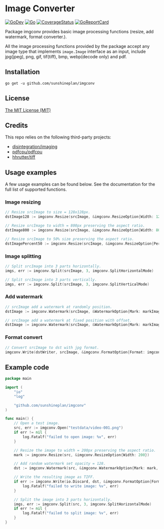 # Image Converter

[![GoDev](https://img.shields.io/static/v1?label=godev&message=reference&color=00add8)][godev]
[![Go](https://github.com/sunshineplan/imgconv/workflows/Test/badge.svg)][actions]
[![CoverageStatus](https://coveralls.io/repos/github/sunshineplan/imgconv/badge.svg?branch=main&service=github)][coveralls]
[![GoReportCard](https://goreportcard.com/badge/github.com/sunshineplan/imgconv)][goreportcard]

[godev]: https://pkg.go.dev/github.com/sunshineplan/imgconv
[actions]: https://github.com/sunshineplan/imgconv/actions "GitHub Actions Page"
[coveralls]: https://coveralls.io/github/sunshineplan/imgconv?branch=main
[goreportcard]: https://goreportcard.com/report/github.com/sunshineplan/imgconv

Package imgconv provides basic image processing functions (resize, add watermark, format converter.).

All the image processing functions provided by the package accept any image type that implements `image.Image` interface
as an input, include jpg(jpeg), png, gif, tif(tiff), bmp, webp(decode only) and pdf.

## Installation

    go get -u github.com/sunshineplan/imgconv

## License

[The MIT License (MIT)](https://raw.githubusercontent.com/sunshineplan/imgconv/main/LICENSE)

## Credits

This repo relies on the following third-party projects:

  * [disintegration/imaging](https://github.com/disintegration/imaging)
  * [pdfcpu/pdfcpu](https://github.com/pdfcpu/pdfcpu)
  * [hhrutter/tiff](https://github.com/hhrutter/tiff)

## Usage examples

A few usage examples can be found below. See the documentation for the full list of supported functions.

### Image resizing

```go
// Resize srcImage to size = 128x128px.
dstImage128 := imgconv.Resize(srcImage, &imgconv.ResizeOption{Width: 128, Height: 128})

// Resize srcImage to width = 800px preserving the aspect ratio.
dstImage800 := imgconv.Resize(srcImage, &imgconv.ResizeOption{Width: 800})

// Resize srcImage to 50% size preserving the aspect ratio.
dstImagePercent50 := imgconv.Resize(srcImage, &imgconv.ResizeOption{Percent: 50})
```

### Image splitting

```go
// Split srcImage into 3 parts horizontally.
imgs, err := imgconv.Split(srcImage, 3, imgconv.SplitHorizontalMode)

// Split srcImage into 3 parts vertically.
imgs, err := imgconv.Split(srcImage, 3, imgconv.SplitVerticalMode)
```

### Add watermark

```go
// srcImage add a watermark at randomly position.
dstImage := imgconv.Watermark(srcImage, &WatermarkOption{Mark: markImage, Opacity: 128, Random: true})

// srcImage add a watermark at fixed position with offset.
dstImage := imgconv.Watermark(srcImage, &WatermarkOption{Mark: markImage, Opacity: 128, Offset: image.Pt(5, 5)})
```

### Format convert

```go
// Convert srcImage to dst with jpg format.
imgconv.Write(dstWriter, srcImage, &imgconv.FormatOption{Format: imgconv.JPEG})
```

## Example code

```go
package main

import (
	"io"
	"log"

	"github.com/sunshineplan/imgconv"
)

func main() {
	// Open a test image.
	src, err := imgconv.Open("testdata/video-001.png")
	if err != nil {
		log.Fatalf("failed to open image: %v", err)
	}

	// Resize the image to width = 200px preserving the aspect ratio.
	mark := imgconv.Resize(src, &imgconv.ResizeOption{Width: 200})

	// Add random watermark set opacity = 128.
	dst := imgconv.Watermark(src, &imgconv.WatermarkOption{Mark: mark, Opacity: 128, Random: true})

	// Write the resulting image as TIFF.
	if err := imgconv.Write(io.Discard, dst, &imgconv.FormatOption{Format: imgconv.TIFF}); err != nil {
		log.Fatalf("failed to write image: %v", err)
	}

	// Split the image into 3 parts horizontally.
	imgs, err := imgconv.Split(src, 3, imgconv.SplitHorizontalMode)
	if err != nil {
		log.Fatalf("failed to split image: %v", err)
	}
}
```
